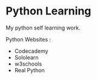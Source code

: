 # Python Learning 
My python self learning work.


Python Websites :
* Codecademy
* Sololearn
* w3schools
* Real Python
